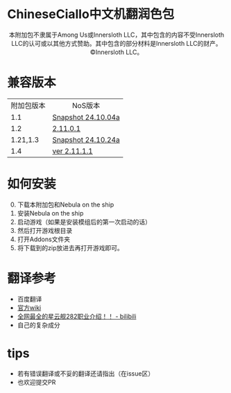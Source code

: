 # ChineseCiallo中文机翻润色包

<p align="center">
本附加包不隶属于Among Us或Innersloth LLC，其中包含的内容不受Innersloth LLC的认可或以其他方式赞助。其中包含的部分材料是Innersloth LLC的财产。©Innersloth LLC。
</p>

# 兼容版本
<table>
    <tr align="center">
        <td>附加包版本</td>
        <td>NoS版本</td>
    </tr>
    <tr>
        <td>1.1</td>
        <td><a href="https://github.com/Dolly1016/Nebula/releases/tag/s%2CSnapshot_24.10.04a%2C105%2C1225">Snapshot 24.10.04a</a></td>  
    </tr>
    <tr>
        <td>1.2</td>
        <td><a href="https://github.com/Dolly1016/Nebula/releases/tag/v%2Cv2.11.0.1%2C105%2C1231">2.11.0.1</a></td>  
    </tr>
    <tr>
        <td>1.21,1.3</td>
        <td><a href="https://github.com/Dolly1016/Nebula/releases/tag/s%2CSnapshot_24.10.24a%2C105%2C1235">Snapshot 24.10.24a</a></td>  
    </tr>
    <tr>
        <td>1.4</td>
        <td><a href="https://github.com/Dolly1016/Nebula/releases/tag/v,v2.11.1.1,105,1237">ver 2.11.1.1</a></td>  
    </tr>
</table>

# 如何安装

0. 下载本附加包和Nebula on the ship
1. 安装Nebula on the ship
2. 启动游戏（如果是安装模组后的第一次启动的话）
3. 然后打开游戏根目录
4. 打开Addons文件夹
5. 将下载到的zip放进去再打开游戏即可。

# 翻译参考

- 百度翻译
- [官方wiki](https://dolly1016.github.io/NebulaWiki/index.html)
- [全网最全的星云舰282职业介绍！！ - bilibili](https://www.bilibili.com/video/BV1yFn9eNE5Y/)
- 自己的复杂成分

# tips

- 若有错误翻译或不妥的翻译还请指出（在issue区）
- 也欢迎提交PR